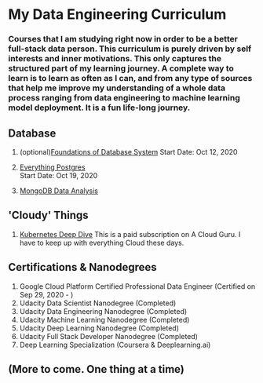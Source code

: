 # My Data Engineering Curriculum
### Courses that I am studying right now in order to be a better full-stack data person. This curriculum is purely driven by self interests and inner motivations. This only captures the structured part of my learning journey. A complete way to learn is to learn as often as I can, and from any type of sources that help me improve my understanding of a whole data process ranging from data engineering to machine learning model deployment. It is a fun life-long journey.


## Database

1. (optional)[Foundations of Database System](https://www.youtube.com/user/CS186Berkeley/playlists) 
   Start Date: Oct 12, 2020
   
2. [Everything Postgres](https://www.pg4e.com/lessons/week7#)  
   Start Date: Oct 19, 2020

3. [MongoDB Data Analysis](https://classroom.udacity.com/courses/ud032/lessons/491558559/concepts/8165990800923)


## 'Cloudy' Things
1. [Kubernetes Deep Dive](https://learn.acloud.guru/course/kubernetes-deep-dive/dashboard)
   This is a paid subscription on A Cloud Guru. I have to keep up with everything Cloud these days.
   
   
## Certifications & Nanodegrees 

1. Google Cloud Platform Certified Professional Data Engineer (Certified on Sep 29, 2020 - )
2. Udacity Data Scientist Nanodegree (Completed)
3. Udacity Data Engineering Nanodegree (Completed)
4. Udacity Machine Learning Nanodegree (Completed)
5. Udacity Deep Learning Nanodegree (Completed)
6. Udacity Full Stack Developer Nanodegree (Completed)
7. Deep Learning Specialization (Coursera & Deeplearning.ai)
   
 ## (More to come. One thing at a time)


